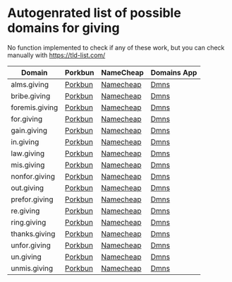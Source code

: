 # Autogenrated list of possible domains for giving

No function implemented to check if any of these work, but you can check manually with https://tld-list.com/

| Domain | Porkbun | NameCheap | Domains App |
|---|---|---|---|
| alms.giving | [Porkbun](https://porkbun.com/checkout/search?prb=e814663da1&tlds=&idnLanguage=&search=search&q=alms.giving) | [Namecheap](https://www.namecheap.com/domains/registration/results/?domain=alms.giving) | [Dmns](https://dmns.app/domains?q=alms.giving) |
| bribe.giving | [Porkbun](https://porkbun.com/checkout/search?prb=e814663da1&tlds=&idnLanguage=&search=search&q=bribe.giving) | [Namecheap](https://www.namecheap.com/domains/registration/results/?domain=bribe.giving) | [Dmns](https://dmns.app/domains?q=bribe.giving) |
| foremis.giving | [Porkbun](https://porkbun.com/checkout/search?prb=e814663da1&tlds=&idnLanguage=&search=search&q=foremis.giving) | [Namecheap](https://www.namecheap.com/domains/registration/results/?domain=foremis.giving) | [Dmns](https://dmns.app/domains?q=foremis.giving) |
| for.giving | [Porkbun](https://porkbun.com/checkout/search?prb=e814663da1&tlds=&idnLanguage=&search=search&q=for.giving) | [Namecheap](https://www.namecheap.com/domains/registration/results/?domain=for.giving) | [Dmns](https://dmns.app/domains?q=for.giving) |
| gain.giving | [Porkbun](https://porkbun.com/checkout/search?prb=e814663da1&tlds=&idnLanguage=&search=search&q=gain.giving) | [Namecheap](https://www.namecheap.com/domains/registration/results/?domain=gain.giving) | [Dmns](https://dmns.app/domains?q=gain.giving) |
| in.giving | [Porkbun](https://porkbun.com/checkout/search?prb=e814663da1&tlds=&idnLanguage=&search=search&q=in.giving) | [Namecheap](https://www.namecheap.com/domains/registration/results/?domain=in.giving) | [Dmns](https://dmns.app/domains?q=in.giving) |
| law.giving | [Porkbun](https://porkbun.com/checkout/search?prb=e814663da1&tlds=&idnLanguage=&search=search&q=law.giving) | [Namecheap](https://www.namecheap.com/domains/registration/results/?domain=law.giving) | [Dmns](https://dmns.app/domains?q=law.giving) |
| mis.giving | [Porkbun](https://porkbun.com/checkout/search?prb=e814663da1&tlds=&idnLanguage=&search=search&q=mis.giving) | [Namecheap](https://www.namecheap.com/domains/registration/results/?domain=mis.giving) | [Dmns](https://dmns.app/domains?q=mis.giving) |
| nonfor.giving | [Porkbun](https://porkbun.com/checkout/search?prb=e814663da1&tlds=&idnLanguage=&search=search&q=nonfor.giving) | [Namecheap](https://www.namecheap.com/domains/registration/results/?domain=nonfor.giving) | [Dmns](https://dmns.app/domains?q=nonfor.giving) |
| out.giving | [Porkbun](https://porkbun.com/checkout/search?prb=e814663da1&tlds=&idnLanguage=&search=search&q=out.giving) | [Namecheap](https://www.namecheap.com/domains/registration/results/?domain=out.giving) | [Dmns](https://dmns.app/domains?q=out.giving) |
| prefor.giving | [Porkbun](https://porkbun.com/checkout/search?prb=e814663da1&tlds=&idnLanguage=&search=search&q=prefor.giving) | [Namecheap](https://www.namecheap.com/domains/registration/results/?domain=prefor.giving) | [Dmns](https://dmns.app/domains?q=prefor.giving) |
| re.giving | [Porkbun](https://porkbun.com/checkout/search?prb=e814663da1&tlds=&idnLanguage=&search=search&q=re.giving) | [Namecheap](https://www.namecheap.com/domains/registration/results/?domain=re.giving) | [Dmns](https://dmns.app/domains?q=re.giving) |
| ring.giving | [Porkbun](https://porkbun.com/checkout/search?prb=e814663da1&tlds=&idnLanguage=&search=search&q=ring.giving) | [Namecheap](https://www.namecheap.com/domains/registration/results/?domain=ring.giving) | [Dmns](https://dmns.app/domains?q=ring.giving) |
| thanks.giving | [Porkbun](https://porkbun.com/checkout/search?prb=e814663da1&tlds=&idnLanguage=&search=search&q=thanks.giving) | [Namecheap](https://www.namecheap.com/domains/registration/results/?domain=thanks.giving) | [Dmns](https://dmns.app/domains?q=thanks.giving) |
| unfor.giving | [Porkbun](https://porkbun.com/checkout/search?prb=e814663da1&tlds=&idnLanguage=&search=search&q=unfor.giving) | [Namecheap](https://www.namecheap.com/domains/registration/results/?domain=unfor.giving) | [Dmns](https://dmns.app/domains?q=unfor.giving) |
| un.giving | [Porkbun](https://porkbun.com/checkout/search?prb=e814663da1&tlds=&idnLanguage=&search=search&q=un.giving) | [Namecheap](https://www.namecheap.com/domains/registration/results/?domain=un.giving) | [Dmns](https://dmns.app/domains?q=un.giving) |
| unmis.giving | [Porkbun](https://porkbun.com/checkout/search?prb=e814663da1&tlds=&idnLanguage=&search=search&q=unmis.giving) | [Namecheap](https://www.namecheap.com/domains/registration/results/?domain=unmis.giving) | [Dmns](https://dmns.app/domains?q=unmis.giving) |

